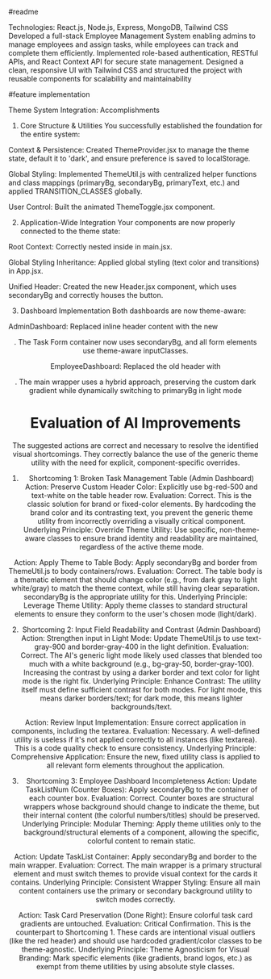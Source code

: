 #readme

Technologies: React.js, Node.js, Express, MongoDB, Tailwind CSS Developed a full-stack Employee Management System enabling admins to manage employees and assign tasks, while employees can track and complete them efficiently. Implemented role-based authentication, RESTful APIs, and React Context API for secure state management. Designed a clean, responsive UI with Tailwind CSS and structured the project with reusable components for scalability and maintainability

#feature implementation

Theme System Integration: Accomplishments
1. Core Structure & Utilities
You successfully established the foundation for the entire system:

Context & Persistence: Created ThemeProvider.jsx to manage the theme state, default it to 'dark', and ensure preference is saved to localStorage.

Global Styling: Implemented ThemeUtil.js with centralized helper functions and class mappings (primaryBg, secondaryBg, primaryText, etc.) and applied TRANSITION_CLASSES globally.

User Control: Built the animated ThemeToggle.jsx component.

2. Application-Wide Integration
Your components are now properly connected to the theme state:

Root Context: Correctly nested <ThemeProvider> inside <AuthContext> in main.jsx.

Global Styling Inheritance: Applied global styling (text color and transitions) in App.jsx.

Unified Header: Created the new Header.jsx component, which uses secondaryBg and correctly houses the <ThemeToggle /> button.

3. Dashboard Implementation
Both dashboards are now theme-aware:

AdminDashboard: Replaced inline header content with the new <Header />. The Task Form container now uses secondaryBg, and all form elements use theme-aware inputClasses.

EmployeeDashboard: Replaced the old header with <Header />. The main wrapper uses a hybrid approach, preserving the custom dark gradient while dynamically switching to primaryBg in light mode


#  Evaluation of AI Improvements
The suggested actions are correct and necessary to resolve the identified visual shortcomings. They correctly balance the use of the generic theme utility with the need for explicit, component-specific overrides.

1. Shortcoming 1: Broken Task Management Table (Admin Dashboard)
Action: Preserve Custom Header Color: Explicitly use bg-red-500 and text-white on the table header row.
Evaluation: Correct. This is the classic solution for brand or fixed-color elements. By hardcoding the brand color and its contrasting text, you prevent the generic theme utility from incorrectly overriding a visually critical component.
Underlying Principle: Override Theme Utility: Use specific, non-theme-aware classes to ensure brand identity and readability are maintained, regardless of the active theme mode.

Action: Apply Theme to Table Body: Apply secondaryBg and border from ThemeUtil.js to body containers/rows.
Evaluation: Correct. The table body is a thematic element that should change color (e.g., from dark gray to light white/gray) to match the theme context, while still having clear separation. secondaryBg is the appropriate utility for this.
Underlying Principle: Leverage Theme Utility: Apply theme classes to standard structural elements to ensure they conform to the user's chosen mode (light/dark).

2. Shortcoming 2: Input Field Readability and Contrast (Admin Dashboard)
Action: Strengthen input in Light Mode: Update ThemeUtil.js to use text-gray-900 and border-gray-400 in the light definition.
Evaluation: Correct. The AI's generic light mode likely used classes that blended too much with a white background (e.g., bg-gray-50, border-gray-100). Increasing the contrast by using a darker border and text color for light mode is the right fix.
Underlying Principle: Enhance Contrast: The utility itself must define sufficient contrast for both modes. For light mode, this means darker borders/text; for dark mode, this means lighter backgrounds/text.

Action: Review Input Implementation: Ensure correct application in components, including the textarea.
Evaluation: Necessary. A well-defined utility is useless if it's not applied correctly to all instances (like textarea). This is a code quality check to ensure consistency.
Underlying Principle: Comprehensive Application: Ensure the new, fixed utility class is applied to all relevant form elements throughout the application.

3. Shortcoming 3: Employee Dashboard Incompleteness
Action: Update TaskListNum (Counter Boxes): Apply secondaryBg to the container of each counter box.
Evaluation: Correct. Counter boxes are structural wrappers whose background should change to indicate the theme, but their internal content (the colorful numbers/titles) should be preserved.
Underlying Principle: Modular Theming: Apply theme utilities only to the background/structural elements of a component, allowing the specific, colorful content to remain static.

Action: Update TaskList Container: Apply secondaryBg and border to the main wrapper.
Evaluation: Correct. The main wrapper is a primary structural element and must switch themes to provide visual context for the cards it contains.
Underlying Principle: Consistent Wrapper Styling: Ensure all main content containers use the primary or secondary background utility to switch modes correctly.

Action: Task Card Preservation (Done Right): Ensure colorful task card gradients are untouched.
Evaluation: Critical Confirmation. This is the counterpart to Shortcoming 1. These cards are intentional visual outliers (like the red header) and should use hardcoded gradient/color classes to be theme-agnostic.
Underlying Principle: Theme Agnosticism for Visual Branding: Mark specific elements (like gradients, brand logos, etc.) as exempt from theme utilities by using absolute style classes.

